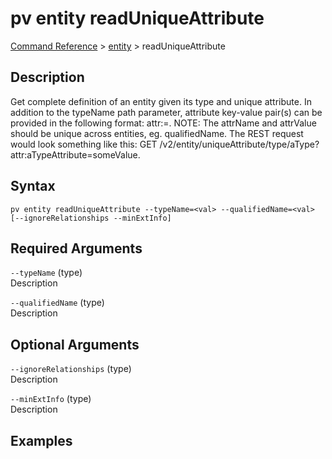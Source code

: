 # pv entity readUniqueAttribute
[Command Reference](../../../README.md#command-reference) > [entity](./main.md) > readUniqueAttribute

## Description
Get complete definition of an entity given its type and unique attribute. In addition to the typeName path parameter, attribute key-value pair(s) can be provided in the following format: attr:<attrName>=. NOTE: The attrName and attrValue should be unique across entities, eg. qualifiedName. The REST request would look something like this: GET /v2/entity/uniqueAttribute/type/aType?attr:aTypeAttribute=someValue.

## Syntax
```
pv entity readUniqueAttribute --typeName=<val> --qualifiedName=<val> [--ignoreRelationships --minExtInfo]
```

## Required Arguments
`--typeName` (type)  
Description

`--qualifiedName` (type)  
Description

## Optional Arguments
`--ignoreRelationships` (type)  
Description

`--minExtInfo` (type)  
Description

## Examples
```powershell

```